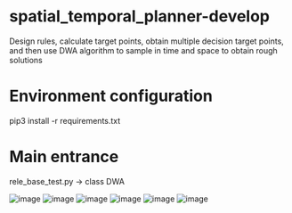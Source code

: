 # spatial_temporal_planner-develop
Design rules, calculate target points, obtain multiple decision target points, and then use DWA algorithm to sample in time and space to obtain rough solutions

# Environment configuration
pip3 install -r requirements.txt

# Main entrance

rele_base_test.py -> class DWA 

![image](https://github.com/user-attachments/assets/b9dc86e0-5ea5-4295-b1df-8f5be2733ead)
![image](https://github.com/user-attachments/assets/650801bd-ad62-47aa-84d8-a560037bf817)
![image](https://github.com/user-attachments/assets/6de8e46d-80f9-47ea-a53d-9646c42cda8e)
![image](https://github.com/user-attachments/assets/fcb332a6-563d-4db0-a4e4-95bf040cce65)
![image](https://github.com/user-attachments/assets/c8ae7abd-e09a-4d59-bbf4-d5a6edd7e894)
![image](https://github.com/user-attachments/assets/c2cf2a40-dcfb-47a9-8ad0-9a1d08d6b5ec)
